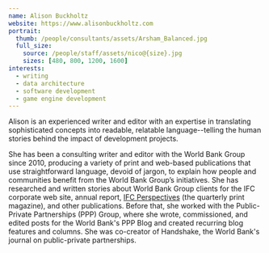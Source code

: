 ```yaml
---
name: Alison Buckholtz
website: https://www.alisonbuckholtz.com
portrait:
  thumb: /people/consultants/assets/Arsham_Balanced.jpg
  full_size:
    source: /people/staff/assets/nico@{size}.jpg
    sizes: [480, 800, 1200, 1600]
interests:
  - writing
  - data architecture
  - software development
  - game engine development
---
```


Alison is an experienced writer and editor with an expertise in translating sophisticated concepts into readable, relatable language--telling the human stories behind the impact of development projects.

She has been a consulting writer and editor with the World Bank Group since 2010, producing a variety of print and web-based publications that use straightforward language, devoid of jargon, to explain how people and communities benefit from the World Bank Group’s initiatives. She has researched and written stories about World Bank Group clients for the IFC corporate web site, annual report, [IFC Perspectives](https://www.ifc.org/wps/wcm/connect/news_ext_content/ifc_external_corporate_site/news+and+events/news/perspectives) (the quarterly print magazine), and other publications. Before that, she worked with the Public-Private Partnerships (PPP) Group, where she wrote, commissioned, and edited posts for the World Bank's PPP Blog and created recurring blog features and columns. She was co-creator of Handshake, the World Bank's journal on public-private partnerships.

